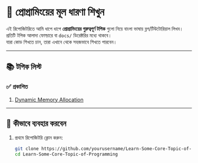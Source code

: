 # 📘 প্রোগ্রামিংয়ের মূল ধারণা শিখুন

এই রিপোজিটরিতে আমি ধাপে ধাপে **প্রোগ্রামিংয়ের গুরুত্বপূর্ণ টপিক** গুলো নিয়ে বাংলা ভাষায় ব্লগ/টিউটোরিয়াল লিখব।  
প্রতিটি টপিক আলাদা ফোল্ডারে বা `docs/` ডিরেক্টরির মধ্যে থাকবে।  
যারা কোড শিখতে চান, তারা এখানে থেকে সহজভাবে শিখতে পারবেন।

---

## 📚 টপিক লিস্ট

### ✅ প্রকাশিত

1. [Dynamic Memory Allocation](docs/DynamicMemoryAllocation.md)

<!-- ### 🕒 আসছে শিগগিরই (InshaAllah)

- Pointers
- Recursion
- Object Oriented Programming (OOP)
- Data Structures
- Algorithms -->

---

## 🚀 কীভাবে ব্যবহার করবেন

1. প্রথমে রিপোজিটরি ক্লোন করুন:
   ```bash
   git clone https://github.com/yourusername/Learn-Some-Core-Topic-of-Programming.git
   cd Learn-Some-Core-Topic-of-Programming
   ```
